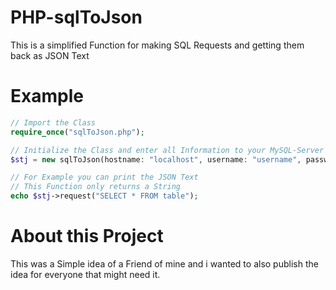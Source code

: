# PHP-sqlToJson
This is a simplified Function for making SQL Requests and getting them back as JSON Text

# Example
```PHP
// Import the Class
require_once("sqlToJson.php");

// Initialize the Class and enter all Information to your MySQL-Server
$stj = new sqlToJson(hostname: "localhost", username: "username", password: "password", database: "database");

// For Example you can print the JSON Text
// This Function only returns a String
echo $stj->request("SELECT * FROM table");
```

# About this Project
This was a Simple idea of a Friend of mine and i wanted to also publish the idea for everyone that might need it.
